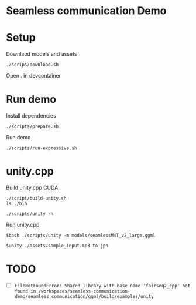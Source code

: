 # Seamless communication Demo


# Setup

Downlaod models and assets

```shell
./scrips/download.sh
```

Open . in devcontainer


# Run demo

Install dependencies
```shell
./scripts/prepare.sh
```

Run demo
```shell
./scripts/run-expressive.sh
```


# unity.cpp

Build unity.cpp CUDA
```shell
./script/build-unity.sh
ls ./bin

./scripts/unity -h
```

Run unity.cpp

```shell
$bash ./scripts/unity -m models/seamlessM4T_v2_large.ggml

$unity ./assets/sample_input.mp3 to jpn

```

# TODO
- [ ] `FileNotFoundError: Shared library with base name 'fairseq2_cpp' not found in /workspaces/seamless-communication-demo/seamless_communication/ggml/build/examples/unity`
